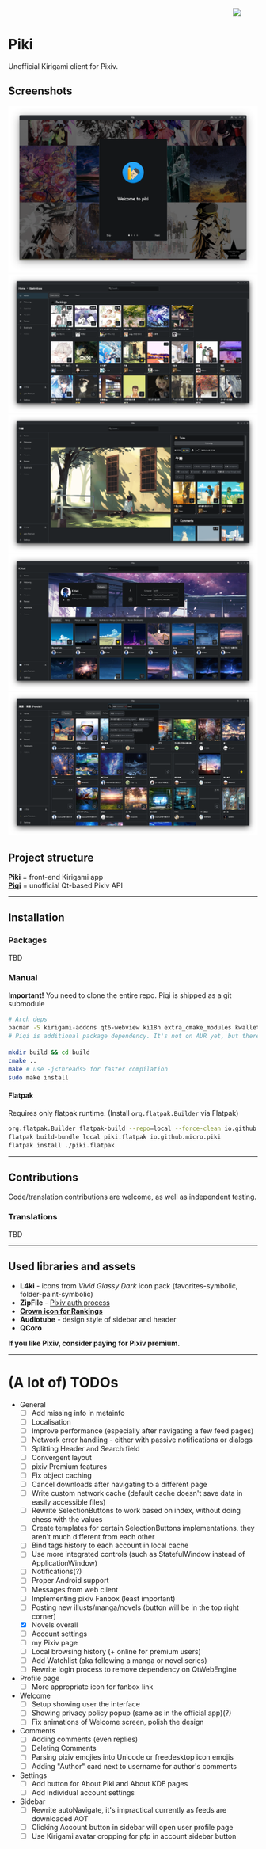 <img align="right" width="10%" src="io.github.micro.piki.svg">
<br/>

# Piki

Unofficial Kirigami client for Pixiv.

## Screenshots

![](screenshots/1_welcome.png)
![](screenshots/2_home.png)
![](screenshots/3_illust_view.png)
![](screenshots/4_profile_view.png)
![](screenshots/5_search_with_tag_suggestions.png)

## Project structure
**Piki** = front-end Kirigami app\
**[Piqi](https://github.com/MicrogamerCz/Piqi)** = unofficial Qt-based Pixiv API

---

## Installation

### Packages
TBD

### Manual
**Important!** You need to clone the entire repo. Piqi is shipped as a git submodule

```sh
# Arch deps
pacman -S kirigami-addons qt6-webview ki18n extra_cmake_modules kwallet kconfig futuresql qcoro
# Piqi is additional package dependency. It's not on AUR yet, but there's a compiled binary and PKGBUILD in the source repo (https://github.com/MicrogamerCz/Piqi)

mkdir build && cd build
cmake ..
make # use -j<threads> for faster compilation
sudo make install
```

#### Flatpak
Requires only flatpak runtime. (Install `org.flatpak.Builder` via Flatpak)
```sh
org.flatpak.Builder flatpak-build --repo=local --force-clean io.github.micro.piki.json
flatpak build-bundle local piki.flatpak io.github.micro.piki
flatpak install ./piki.flatpak
```

---

## Contributions

Code/translation contributions are welcome, as well as independent testing.

### Translations
TBD

---

## Used libraries and assets
- **L4ki** - icons from *Vivid Glassy Dark* icon pack (favorites-symbolic, folder-paint-symbolic)
- **ZipFile** - [Pixiv auth process](https://gist.github.com/ZipFile/c9ebedb224406f4f11845ab700124362)
- [**Crown icon for Rankings**](https://www.svgrepo.com/svg/120683/royal-crown)
- **Audiotube** - design style of sidebar and header
- **QCoro**

**If you like Pixiv, consider paying for Pixiv premium.**

---

# (A lot of) TODOs
- General
  - [ ] Add missing info in metainfo
  - [ ] Localisation
  - [ ] Improve performance (especially after navigating a few feed pages)
  - [ ] Network error handling - either with passive notifications or dialogs
  - [ ] Splitting Header and Search field
  - [ ] Convergent layout
  - [ ] pixiv Premium features
  - [ ] Fix object caching
  - [ ] Cancel downloads after navigating to a different page
  - [ ] Write custom network cache (default cache doesn't save data in easily accessible files)
  - [ ] Rewrite SelectionButtons to work based on index, without doing chess with the values
  - [ ] Create templates for certain SelectionButtons implementations, they aren't much different from each other
  - [ ] Bind tags history to each account in local cache
  - [ ] Use more integrated controls (such as StatefulWindow instead of ApplicationWindow)
  - [ ] Notifications(?)
  - [ ] Proper Android support
  - [ ] Messages from web client
  - [ ] Implementing pixiv Fanbox (least important)
  - [ ] Posting new illusts/manga/novels (button will be in the top right corner)
  - [x] Novels overall
  - [ ] Account settings
  - [ ] my Pixiv page
  - [ ] Local browsing history (+ online for premium users)
  - [ ] Add Watchlist (aka following a manga or novel series)
  - [ ] Rewrite login process to remove dependency on QtWebEngine
- Profile page
  - [ ] More appropriate icon for fanbox link
- Welcome
  - [ ] Setup showing user the interface
  - [ ] Showing privacy policy popup (same as in the official app)(?)
  - [ ] Fix animations of Welcome screen, polish the design
- Comments
  - [ ] Adding comments (even replies)
  - [ ] Deleting Comments
  - [ ] Parsing pixiv emojies into Unicode or freedesktop icon emojis
  - [ ] Adding "Author" card next to username for author's comments
- Settings
  - [ ] Add button for About Piki and About KDE pages
  - [ ] Add individual account settings
- Sidebar
  - [ ] Rewrite autoNavigate, it's impractical currently as feeds are downloaded AOT
  - [ ] Clicking Account button in sidebar will open user profile page
  - [ ] Use Kirigami avatar cropping for pfp in account sidebar button

